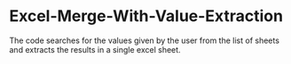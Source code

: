 # Excel-Merge-With-Value-Extraction
The code searches for the values given by the user from the list of sheets and extracts the results in a single excel sheet.
